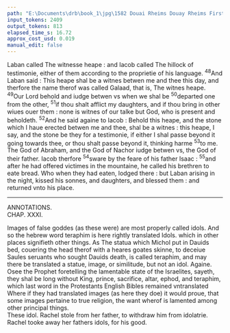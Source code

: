 ```yaml
---
path: "E:\Documents\drb\book_1\jpg\1582 Douai Rheims Douay Rheims First Edition  1 of 3 1609 Old Testament.pdf-123.jpg"
input_tokens: 2409
output_tokens: 813
elapsed_time_s: 16.72
approx_cost_usd: 0.019
manual_edit: false
---
```

Laban called The witnesse heape : and Iacob called The hillock of testimonie, either of them according to the proprietie of his language. <sup>48</sup>And Laban said : This heape shal be a witnes betwen me and thee this day, and therfore the name therof was called Galaad, that is, The witnes heape. <sup>49</sup>Our Lord behold and iudge betwen vs when we shal be <sup>50</sup>departed one from the other, <sup>51</sup>if thou shalt afflict my daughters, and if thou bring in other wiues ouer them : none is witnes of our talke but God, who is present and beholdeth. <sup>52</sup>And he said againe to Iacob : Behold this heape, and the stone which I haue erected betwen me and thee, shal be a witnes : this heape, I say, and the stone be they for a testimonie, if either I shal passe beyond it going towards thee, or thou shalt passe beyond it, thinking harme <sup>53</sup>to me. The God of Abraham, and the God of Nachor iudge betwen vs, the God of their father. Iacob therfore <sup>54</sup>sware by the feare of his father Isaac : <sup>55</sup>and after he had offered victimes in the mountaine, he called his brethren to eate bread. Who when they had eaten, lodged there : but Laban arising in the night, kissed his sonnes, and daughters, and blessed them : and returned vnto his place.

---

ANNOTATIONS.  
CHAP. XXXI.

<aside>Images of false goddes (as these were) are most properly called idols. And so the hebrew word teraphim is here rightly translated Idols. which in other places signifieth other things. As The statua which Michol put in Dauids bed, couering the head therof with a heares goates skinne, to deceiue Saules seruants who sought Dauids death, is called teraphim, and may there be translated a statue, image, or similitude, but not an idol. Againe. Osee the Prophet foretelling the lamentable state of the Israelites, sayeth, they shal be long without King, prince, sacrifice, altar, ephod, and teraphim, which last word in the Protestants English Bibles remained vntranslated Where if they had translated images (as here they doe) it would proue, that some images pertaine to true religion, the want wherof is lamented among other principal things.</aside>

<aside>These idol. Rachel stole from her father, to withdraw him from idolatrie. Rachel tooke away her fathers idols, for his good.</aside>

[^1]: S. Basil (in lib. Prouerb.) S. Gregorie Nazianz. (orat. de Paschate) and Theodoret. (q. 89. in Gen.) expound it. And in this, saith Theodoret, she was a right figure of the Catholique Church, which depriueth idolaters of their idols. It is probable also by her hiding of them, that she held them not for goddes, when she put them vnder the camels litter, and sate vpon them. Finally that she reserued them, and did not cast them away, nor burne,
